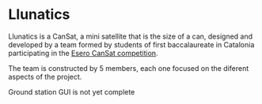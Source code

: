 # Llunatics

Llunatics is a CanSat, a mini satellite that is the size of a can, designed and developed by a team formed by students of first baccalaureate in Catalonia participating in the [Esero CanSat competition](https://esero.es/cansat-2/).

The team is constructed by 5 members, each one focused on the diferent aspects of the project.

Ground station GUI is not yet complete
